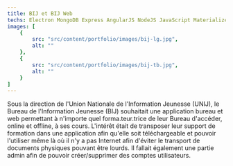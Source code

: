 ```yaml
---
title: BIJ et BIJ Web
techs: Electron MongoDB Express AngularJS NodeJS JavaScript Materialize
images: [
    {
        src: "src/content/portfolio/images/bij-lg.jpg",
        alt: ""
    },
    {
        src: "src/content/portfolio/images/bij-tb.jpg",
        alt: ""
    }
]
---
```


Sous la direction de l'Union Nationale de l'Information Jeunesse (UNIJ), le Bureau de l'Information Jeunesse (BIJ) souhaitait une application bureau et web permettant à n'importe quel forma.teur.trice de leur Bureau d'accéder, online et offline, à ses cours. L'intérêt était de transposer leur support de formation dans une application afin qu'elle soit téléchargeable et pouvoir l'utiliser même là où il n'y a pas Internet afin d'éviter le transport de documents physiques pouvant être lourds. Il fallait également une partie admin afin de pouvoir créer/supprimer des comptes utilisateurs.
